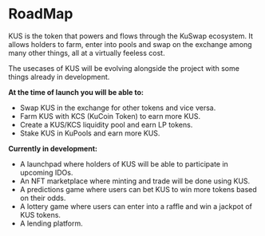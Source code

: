 # RoadMap

KUS is the token that powers and flows through the KuSwap ecosystem. It allows holders to farm, enter into pools and swap on the exchange among many other things, all at a virtually feeless cost.

The usecases of KUS will be evolving alongside the project with some things already in development.

**At the time of launch you will be able to:**

* Swap KUS in the exchange for other tokens and vice versa.
* Farm KUS with KCS \(KuCoin Token\) to earn more KUS.
* Create a KUS/KCS liquidity pool and earn LP tokens.
* Stake KUS in KuPools and earn more KUS.

**Currently in development:**

* A launchpad where holders of KUS will be able to participate in upcoming IDOs.
* An NFT marketplace where minting and trade will be done using KUS.
* A predictions game where users can bet KUS to win more tokens based on their odds.
* A lottery game where users can enter into a raffle and win a jackpot of KUS tokens.
* A lending platform.

